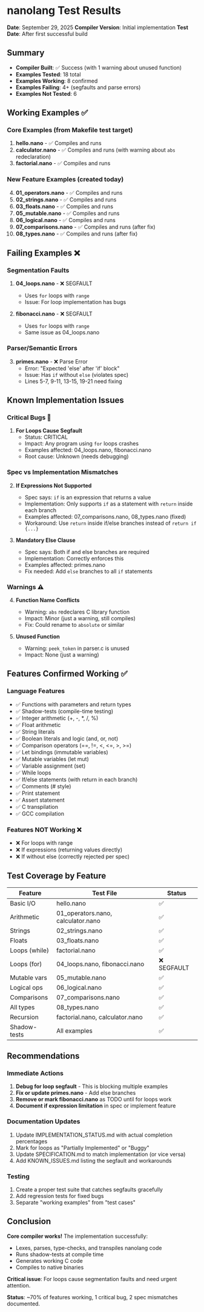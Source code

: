 # nanolang Test Results

**Date**: September 29, 2025
**Compiler Version**: Initial implementation
**Test Date**: After first successful build

## Summary

- **Compiler Built**: ✅ Success (with 1 warning about unused function)
- **Examples Tested**: 18 total
- **Examples Working**: 8 confirmed
- **Examples Failing**: 4+ (segfaults and parse errors)
- **Examples Not Tested**: 6

## Working Examples ✅

### Core Examples (from Makefile test target)
1. **hello.nano** - ✅ Compiles and runs
2. **calculator.nano** - ✅ Compiles and runs (with warning about `abs` redeclaration)
3. **factorial.nano** - ✅ Compiles and runs

### New Feature Examples (created today)
4. **01_operators.nano** - ✅ Compiles and runs
5. **02_strings.nano** - ✅ Compiles and runs
6. **03_floats.nano** - ✅ Compiles and runs
7. **05_mutable.nano** - ✅ Compiles and runs
8. **06_logical.nano** - ✅ Compiles and runs
9. **07_comparisons.nano** - ✅ Compiles and runs (after fix)
10. **08_types.nano** - ✅ Compiles and runs (after fix)

## Failing Examples ❌

### Segmentation Faults
1. **04_loops.nano** - ❌ SEGFAULT
   - Uses `for` loops with `range`
   - Issue: For loop implementation has bugs

2. **fibonacci.nano** - ❌ SEGFAULT
   - Uses `for` loops with `range`
   - Same issue as 04_loops.nano

### Parser/Semantic Errors
3. **primes.nano** - ❌ Parse Error
   - Error: "Expected 'else' after 'if' block"
   - Issue: Has `if` without `else` (violates spec)
   - Lines 5-7, 9-11, 13-15, 19-21 need fixing

## Known Implementation Issues

### Critical Bugs 🐛
1. **For Loops Cause Segfault**
   - Status: CRITICAL
   - Impact: Any program using `for` loops crashes
   - Examples affected: 04_loops.nano, fibonacci.nano
   - Root cause: Unknown (needs debugging)

### Spec vs Implementation Mismatches

2. **If Expressions Not Supported**
   - Spec says: `if` is an expression that returns a value
   - Implementation: Only supports `if` as a statement with `return` inside each branch
   - Examples affected: 07_comparisons.nano, 08_types.nano (fixed)
   - Workaround: Use `return` inside if/else branches instead of `return if {...}`

3. **Mandatory Else Clause**
   - Spec says: Both if and else branches are required
   - Implementation: Correctly enforces this
   - Examples affected: primes.nano
   - Fix needed: Add `else` branches to all `if` statements

### Warnings ⚠️

4. **Function Name Conflicts**
   - Warning: `abs` redeclares C library function
   - Impact: Minor (just a warning, still compiles)
   - Fix: Could rename to `absolute` or similar

5. **Unused Function**
   - Warning: `peek_token` in parser.c is unused
   - Impact: None (just a warning)

## Features Confirmed Working ✅

### Language Features
- ✅ Functions with parameters and return types
- ✅ Shadow-tests (compile-time testing)
- ✅ Integer arithmetic (+, -, *, /, %)
- ✅ Float arithmetic
- ✅ String literals
- ✅ Boolean literals and logic (and, or, not)
- ✅ Comparison operators (==, !=, <, <=, >, >=)
- ✅ Let bindings (immutable variables)
- ✅ Mutable variables (let mut)
- ✅ Variable assignment (set)
- ✅ While loops
- ✅ If/else statements (with return in each branch)
- ✅ Comments (# style)
- ✅ Print statement
- ✅ Assert statement
- ✅ C transpilation
- ✅ GCC compilation

### Features NOT Working ❌
- ❌ For loops with range
- ❌ If expressions (returning values directly)
- ❌ If without else (correctly rejected per spec)

## Test Coverage by Feature

| Feature | Test File | Status |
|---------|-----------|--------|
| Basic I/O | hello.nano | ✅ |
| Arithmetic | 01_operators.nano, calculator.nano | ✅ |
| Strings | 02_strings.nano | ✅ |
| Floats | 03_floats.nano | ✅ |
| Loops (while) | factorial.nano | ✅ |
| Loops (for) | 04_loops.nano, fibonacci.nano | ❌ SEGFAULT |
| Mutable vars | 05_mutable.nano | ✅ |
| Logical ops | 06_logical.nano | ✅ |
| Comparisons | 07_comparisons.nano | ✅ |
| All types | 08_types.nano | ✅ |
| Recursion | factorial.nano, calculator.nano | ✅ |
| Shadow-tests | All examples | ✅ |

## Recommendations

### Immediate Actions
1. **Debug for loop segfault** - This is blocking multiple examples
2. **Fix or update primes.nano** - Add else branches
3. **Remove or mark fibonacci.nano** as TODO until for loops work
4. **Document if expression limitation** in spec or implement feature

### Documentation Updates
1. Update IMPLEMENTATION_STATUS.md with actual completion percentages
2. Mark for loops as "Partially Implemented" or "Buggy"
3. Update SPECIFICATION.md to match implementation (or vice versa)
4. Add KNOWN_ISSUES.md listing the segfault and workarounds

### Testing
1. Create a proper test suite that catches segfaults gracefully
2. Add regression tests for fixed bugs
3. Separate "working examples" from "test cases"

## Conclusion

**Core compiler works!** The implementation successfully:
- Lexes, parses, type-checks, and transpiles nanolang code
- Runs shadow-tests at compile time
- Generates working C code
- Compiles to native binaries

**Critical issue**: For loops cause segmentation faults and need urgent attention.

**Status**: ~70% of features working, 1 critical bug, 2 spec mismatches documented.